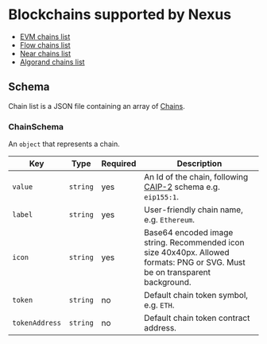 # Blockchains supported by Nexus

- [EVM chains list](evm.json)
- [Flow chains list](flow.json)
- [Near chains list](near.json)
- [Algorand chains list](algorand.json)

## Schema

Chain list is a JSON file containing an array of [Chains](#chainschema).

### ChainSchema

An `object` that represents a chain.

| Key            | Type     | Required | Description                                                                                                                        |
| -------------- | -------- | -------- | ---------------------------------------------------------------------------------------------------------------------------------- |
| `value`        | `string` | yes      | An Id of the chain, following [CAIP-2](https://github.com/ChainAgnostic/CAIPs/blob/master/CAIPs/caip-2.md) schema e.g. `eip155:1`. |
| `label`        | `string` | yes      | User-friendly chain name, e.g. `Ethereum`.                                                                                         |
| `icon`         | `string` | yes      | Base64 encoded image string. Recommended icon size 40x40px. Allowed formats: PNG or SVG. Must be on transparent background.        |
| `token`        | `string` | no       | Default chain token symbol, e.g. `ETH`.                                                                                            |
| `tokenAddress` | `string` | no       | Default chain token contract address.                                                                                              |
